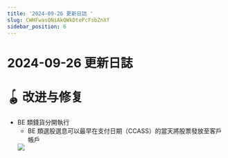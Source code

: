 ```yaml
---
title: '2024-09-26 更新日誌 '
slug: CWHFwasQNiAkQWkDtePcFsbZnXf
sidebar_position: 6
---
```



# 2024-09-26 更新日誌 

# 🪀 改进与修复

- BE 類錢貨分開執行
    - BE 類選股選息可以最早在支付日期（CCASS）的當天將股票發放至客戶帳戶
    <img src="/assets/VPisbVVijox0CCxQ6cUcFeIdn8c.png" src-width="3828" src-height="1762" align="center"/>

